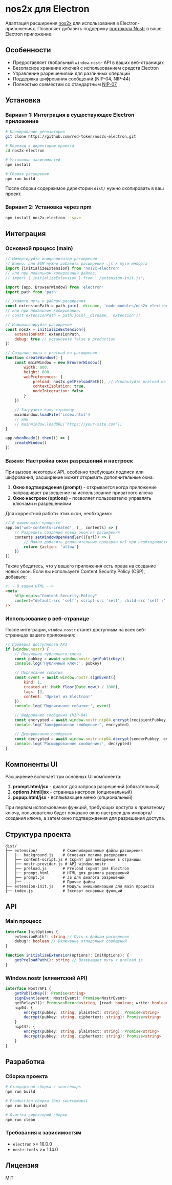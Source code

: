 # nos2x для Electron

Адаптация расширения [nos2x](https://github.com/fiatjaf/nos2x) для использования в Electron-приложениях. Позволяет добавить поддержку [протокола Nostr](https://github.com/nostr-protocol/nostr) в ваше Electron приложение.

## Особенности

- Предоставляет глобальный `window.nostr` API в ваших веб-страницах
- Безопасное хранение ключей с использованием средств Electron
- Управление разрешениями для различных операций
- Поддержка шифрования сообщений (NIP-04, NIP-44)
- Полностью совместим со стандартным [NIP-07](https://github.com/nostr-protocol/nips/blob/master/07.md)

## Установка

### Вариант 1: Интеграция в существующее Electron приложение

```bash
# Клонирование репозитория
git clone https://github.com/red-token/nos2x-electron.git

# Переход в директорию проекта
cd nos2x-electron

# Установка зависимостей
npm install

# Сборка расширения
npm run build
```

После сборки содержимое директории `dist/` нужно скопировать в ваш проект.

### Вариант 2: Установка через npm

```bash
npm install nos2x-electron --save
```

## Интеграция

### Основной процесс (main)

```javascript
// Импортируйте инициализатор расширения
// Важно: для ESM нужно добавить расширение .js к пути импорта
import {initializeExtension} from 'nos2x-electron'
// или при локальном копировании файлов:
// import { initializeExtension } from './extension-init.js';

import {app, BrowserWindow} from 'electron'
import path from 'path'

// Укажите путь к файлам расширения
const extensionPath = path.join(__dirname, 'node_modules/nos2x-electron/dist/extension')
// или при локальном копировании:
// const extensionPath = path.join(__dirname, 'extension');

// Инициализируйте расширение
const nos2x = initializeExtension({
	extensionPath: extensionPath,
	debug: true // установите false в production
})

// Создание окна с preload из расширения
function createWindow() {
	const mainWindow = new BrowserWindow({
		width: 800,
		height: 600,
		webPreferences: {
			preload: nos2x.getPreloadPath(), // Используйте preload из расширения
			contextIsolation: true,
			nodeIntegration: false
		}
	})

	// Загрузите вашу страницу
	mainWindow.loadFile('index.html')
	// или
	// mainWindow.loadURL('https://your-site.com');
}

app.whenReady().then(() => {
	createWindow()
})
```

### Важно: Настройка окон разрешений и настроек

При вызове некоторых API, особенно требующих подписи или шифрования, расширение может открывать дополнительные окна:

1. **Окно подтверждения (prompt)** - открывается когда приложение запрашивает разрешение на использование приватного ключа
2. **Окно настроек (options)** - позволяет пользователю управлять ключами и разрешениями

Для корректной работы этих окон, необходимо:

```javascript
// В вашем main процессе
app.on('web-contents-created', (_, contents) => {
	// Разрешить создание новых окон из расширения
	contents.setWindowOpenHandler(({url}) => {
		// Можно добавить дополнительные проверки url при необходимости
		return {action: 'allow'}
	})
})
```

Также убедитесь, что у вашего приложения есть права на создание новых окон. Если вы используете Content Security Policy (CSP), добавьте:

```html
<!-- В вашем HTML -->
<meta
	http-equiv="Content-Security-Policy"
	content="default-src 'self'; script-src 'self'; child-src 'self';"
/>
```

### Использование в веб-странице

После интеграции, `window.nostr` станет доступным на всех веб-страницах вашего приложения:

```javascript
// Проверка доступности API
if (window.nostr) {
	// Получение публичного ключа
	const pubkey = await window.nostr.getPublicKey()
	console.log('Публичный ключ:', pubkey)

	// Подписание события
	const event = await window.nostr.signEvent({
		kind: 1,
		created_at: Math.floor(Date.now() / 1000),
		tags: [],
		content: 'Привет из Electron!'
	})
	console.log('Подписанное событие:', event)

	// Шифрование сообщения (NIP-04)
	const encrypted = await window.nostr.nip04.encrypt(recipientPubkey, 'Секретное сообщение')
	console.log('Зашифрованное сообщение:', encrypted)

	// Дешифрование сообщения
	const decrypted = await window.nostr.nip04.decrypt(senderPubkey, encryptedMessage)
	console.log('Расшифрованное сообщение:', decrypted)
}
```

## Компоненты UI

Расширение включает три основных UI компонента:

1. **prompt.html/jsx** - диалог для запроса разрешений (обязательный)
2. **options.html/jsx** - страница настроек (опциональный)
3. **popup.html/jsx** - всплывающее меню (опциональный)

При первом использовании функций, требующих доступа к приватному ключу, пользователю будет показано окно настроек для импорта/создания ключа, а затем окно подтверждения для разрешения доступа.

## Структура проекта

```
dist/
├── extension/           # Скомпилированные файлы расширения
│   ├── background.js    # Основная логика расширения
│   ├── content-script.js # Скрипт для внедрения в страницы
│   ├── nostr-provider.js # API window.nostr
│   ├── preload.js       # Preload скрипт для Electron
│   ├── prompt.html      # HTML для диалога разрешений
│   ├── prompt.js        # JS для диалога разрешений
│   ├── ...              # Прочие файлы
├── extension-init.js    # Модуль инициализации для main процесса
├── index.js             # Экспорт основных функций
```

## API

### Main процесс

```typescript
interface InitOptions {
	extensionPath?: string // Путь к файлам расширения
	debug?: boolean // Включение отладочных сообщений
}

function initializeExtension(options?: InitOptions): {
	getPreloadPath(): string // Возвращает путь к preload.js
}
```

### Window.nostr (клиентский API)

```typescript
interface NostrAPI {
	getPublicKey(): Promise<string>
	signEvent(event: NostrEvent): Promise<NostrEvent>
	getRelays?(): Promise<Record<string, {read: boolean; write: boolean}>>
	nip04: {
		encrypt(pubkey: string, plaintext: string): Promise<string>
		decrypt(pubkey: string, ciphertext: string): Promise<string>
	}
	nip44?: {
		encrypt(pubkey: string, plaintext: string): Promise<string>
		decrypt(pubkey: string, ciphertext: string): Promise<string>
	}
}
```

## Разработка

### Сборка проекта

```bash
# Стандартная сборка с sourcemaps
npm run build

# Production сборка (без sourcemaps)
npm run build:prod

# Очистка директорий сборки
npm run clean
```

### Требования к зависимостям

- `electron` >= 16.0.0
- `nostr-tools` >= 1.14.0

## Лицензия

MIT

